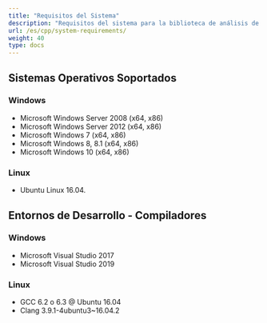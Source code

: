 ```yaml
---
title: "Requisitos del Sistema"
description: "Requisitos del sistema para la biblioteca de análisis de correos electrónicos en C++ en Windows y Linux."
url: /es/cpp/system-requirements/
weight: 40
type: docs
---
```


## **Sistemas Operativos Soportados**
### **Windows**
- Microsoft Windows Server 2008 (x64, x86)
- Microsoft Windows Server 2012 (x64, x86)
- Microsoft Windows 7 (x64, x86)
- Microsoft Windows 8, 8.1 (x64, x86)
- Microsoft Windows 10 (x64, x86)
### **Linux**
- Ubuntu Linux 16.04.
## **Entornos de Desarrollo - Compiladores**
### **Windows**
- Microsoft Visual Studio 2017
- Microsoft Visual Studio 2019
### **Linux**
- GCC 6.2 o 6.3 @ Ubuntu 16.04
- Clang 3.9.1-4ubuntu3~16.04.2